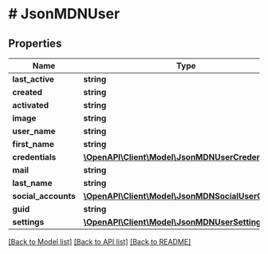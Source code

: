 # # JsonMDNUser

## Properties

Name | Type | Description | Notes
------------ | ------------- | ------------- | -------------
**last_active** | **string** |  | [optional]
**created** | **string** |  | [optional]
**activated** | **string** |  | [optional]
**image** | **string** |  | [optional]
**user_name** | **string** |  | [optional]
**first_name** | **string** |  | [optional]
**credentials** | [**\OpenAPI\Client\Model\JsonMDNUserCredentials**](JsonMDNUserCredentials.md) |  | [optional]
**mail** | **string** |  | [optional]
**last_name** | **string** |  | [optional]
**social_accounts** | [**\OpenAPI\Client\Model\JsonMDNSocialUserObject[]**](JsonMDNSocialUserObject.md) |  | [optional]
**guid** | **string** |  | [optional]
**settings** | [**\OpenAPI\Client\Model\JsonMDNUserSetting[]**](JsonMDNUserSetting.md) |  | [optional]

[[Back to Model list]](../../README.md#models) [[Back to API list]](../../README.md#endpoints) [[Back to README]](../../README.md)
